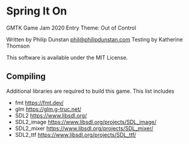 Spring It On
============
GMTK Game Jam 2020 Entry
Theme: Out of Control

Written by Philip Dunstan phil@philipdunstan.com
Testing by Katherine Thomson

This software is available under the MIT License.

Compiling
---------
Additional libraries are required to build this game. This list includes
* fmt https://fmt.dev/
* glm https://glm.g-truc.net/
* SDL2 https://www.libsdl.org/
* SDL2_image https://www.libsdl.org/projects/SDL_image/
* SDL2_mixer https://www.libsdl.org/projects/SDL_mixer/
* SDL2_ttf https://www.libsdl.org/projects/SDL_ttf/
